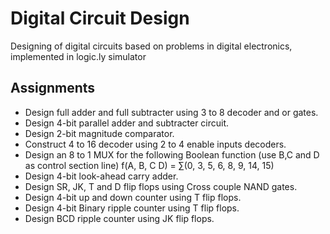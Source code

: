 # Digital Circuit Design
Designing of digital circuits based on problems in digital electronics, implemented in logic.ly simulator

## Assignments

- Design full adder and full subtracter using 3 to 8 decoder and or gates.
- Design 4-bit parallel adder and subtracter circuit.
- Design 2-bit magnitude comparator.
- Construct 4 to 16 decoder using 2 to 4 enable inputs decoders.
- Design an 8 to 1 MUX for the following Boolean function (use B,C and D as control section line) f(A, B, C D) = ∑(0, 3, 5, 6, 8, 9, 14, 15)
- Design 4-bit look-ahead carry adder.
- Design SR, JK, T and D flip flops using Cross couple NAND gates.
- Design 4-bit up and down counter using T flip flops.
- Design 4-bit Binary ripple counter using T flip flops.
- Design BCD ripple counter using JK flip flops.
